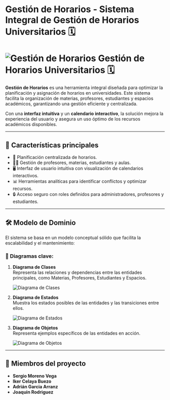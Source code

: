 # Gestión de Horarios - Sistema Integral de Gestión de Horarios Universitarios 🗓️

# ![Gestión de Horarios](https://via.placeholder.com/100x100.png?text=Logo) Gestión de Horarios Universitarios 🗓️

**Gestión de Horarios** es una herramienta integral diseñada para optimizar la planificación y asignación de horarios en universidades. Este sistema facilita la organización de materias, profesores, estudiantes y espacios académicos, garantizando una gestión eficiente y centralizada.  

Con una **interfaz intuitiva** y un **calendario interactivo**, la solución mejora la experiencia del usuario y asegura un uso óptimo de los recursos académicos disponibles.

---

## 🚀 **Características principales**
- 📅 Planificación centralizada de horarios.
- 👩‍🏫 Gestión de profesores, materias, estudiantes y aulas.
- 🖥️ Interfaz de usuario intuitiva con visualización de calendarios interactivos.
- 📊 Herramientas analíticas para identificar conflictos y optimizar recursos.
- 🔒 Acceso seguro con roles definidos para administradores, profesores y estudiantes.

---

## 🛠️ **Modelo de Dominio**
El sistema se basa en un modelo conceptual sólido que facilita la escalabilidad y el mantenimiento:

### 📌 **Diagramas clave**:
1. **Diagrama de Clases**  
   Representa las relaciones y dependencias entre las entidades principales, como Materias, Profesores, Estudiantes y Espacios.
   
   ![Diagrama de Clases](https://via.placeholder.com/600x300.png?text=Placeholder+for+Class+Diagram)

2. **Diagrama de Estados**  
   Muestra los estados posibles de las entidades y las transiciones entre ellos.

   ![Diagrama de Estados](https://via.placeholder.com/600x300.png?text=Placeholder+for+State+Diagram)

3. **Diagrama de Objetos**  
   Representa ejemplos específicos de las entidades en acción.

   ![Diagrama de Objetos](https://via.placeholder.com/600x300.png?text=Placeholder+for+Object+Diagram)

---

## 👥 **Miembros del proyecto**
- **Sergio Moreno Vega**
- **Iker Celaya Buezo**
- **Adrián Garcia Arranz**
- **Joaquin Rodriguez**
